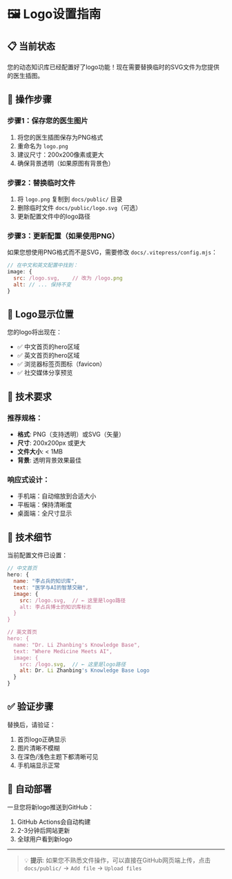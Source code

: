# 🖼️ Logo设置指南

## 📋 当前状态

您的动态知识库已经配置好了logo功能！现在需要替换临时的SVG文件为您提供的医生插图。

## 🎯 操作步骤

### 步骤1：保存您的医生图片
1. 将您的医生插图保存为PNG格式
2. 重命名为 `logo.png`  
3. 建议尺寸：200x200像素或更大
4. 确保背景透明（如果原图有背景色）

### 步骤2：替换临时文件
1. 将 `logo.png` 复制到 `docs/public/` 目录
2. 删除临时文件 `docs/public/logo.svg`（可选）
3. 更新配置文件中的logo路径

### 步骤3：更新配置（如果使用PNG）
如果您想使用PNG格式而不是SVG，需要修改 `docs/.vitepress/config.mjs`：

```javascript
// 在中文和英文配置中找到：
image: {
  src: /logo.svg,    // 改为 /logo.png
  alt: // ... 保持不变
}
```

## 🎨 Logo显示位置

您的logo将出现在：
- ✅ 中文首页的hero区域
- ✅ 英文首页的hero区域  
- ✅ 浏览器标签页图标（favicon）
- ✅ 社交媒体分享预览

## 📐 技术要求

### 推荐规格：
- **格式**: PNG（支持透明）或SVG（矢量）
- **尺寸**: 200x200px 或更大
- **文件大小**: < 1MB
- **背景**: 透明背景效果最佳

### 响应式设计：
- 手机端：自动缩放到合适大小
- 平板端：保持清晰度
- 桌面端：全尺寸显示

## 🔧 技术细节

当前配置文件已设置：
```javascript
// 中文首页
hero: {
  name: "李占兵的知识库",
  text: "医学与AI的智慧交融", 
  image: {
    src: /logo.svg,  // ← 这里是logo路径
    alt: 李占兵博士的知识库标志
  }
}

// 英文首页
hero: {
  name: "Dr. Li Zhanbing's Knowledge Base",
  text: "Where Medicine Meets AI",
  image: {
    src: /logo.svg,  // ← 这里是logo路径  
    alt: Dr. Li Zhanbing's Knowledge Base Logo
  }
}
```

## ✅ 验证步骤

替换后，请验证：
1. 首页logo正确显示
2. 图片清晰不模糊
3. 在深色/浅色主题下都清晰可见
4. 手机端显示正常

## 🚀 自动部署

一旦您将新logo推送到GitHub：
1. GitHub Actions会自动构建
2. 2-3分钟后网站更新
3. 全球用户看到新logo

---

> 💡 **提示**: 如果您不熟悉文件操作，可以直接在GitHub网页端上传，点击 `docs/public/` → `Add file` → `Upload files` 